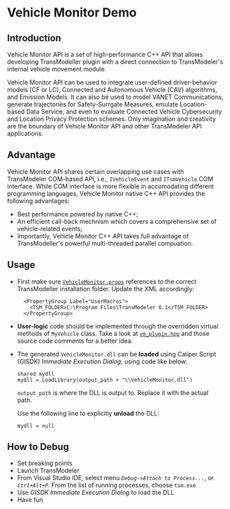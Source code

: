 # Vehicle Monitor Demo

## Introduction

Vehicle Monitor API is a set of high-performance C++ API that allows developing TransModeller plugin with a direct connection to TransModeler's internal vehicle movement module.

Vehicle Monitor API can be used to integrate user-defined driver-behavior models (CF or LC), Connected and Autonomous Vehicle (CAV) algorithms,  and Emission Models. It can also be used to model VANET Communications, generate trajectories for Safety-Surrgate Measures, emulate Location-based Data Service, and even to evaluate Connected Vehicle Cybersecurity and Location Privacy Protection schemes. Only imagination and creativity are the boundary of Vehicle Monitor API and other TransModeler API applications.

## Advantage

Vehicle Monitor API shares certain overlapping use cases with TransModeler COM-based API, i.e., ```IVehicleEvent``` and ```ITsmVehicle``` COM interface.  While COM interface is more flexible in accomodating different programming languages,  Vehicle Monitor native C++ API provides the following advantages:
- Best performance powered by native C++;
- An efficient call-back mechnism which covers a comprehensive set of vehicle-related events; 
- Importantly, Vehicle Monitor C++ API takes full advantage of TransModeller's powerful multi-threaded parallel compuation.

## Usage

* First make sure [```VehicleMonitor.props```](https://github.com/Caliper-Corporation/TsmAPIsDemo/blob/main/VehicleMonitor/VehicleMonitor.props) references to the correct TransModeller installation folder. Update the XML accordingly:
  ```
    <PropertyGroup Label="UserMacros">
      <TSM_FOLDER>C:\Program Files\TransModeler 6.1</TSM_FOLDER>
    </PropertyGroup>
  ```

* **User-logic** code should be implemented through the overridden virtual methods of ```MyVehicle``` class.  Take a look at [```vm_plugin.hpp```](https://github.com/Caliper-Corporation/TsmAPIsDemo/blob/main/VehicleMonitor/vm_plugin.hpp) and those source code comments for a better idea.

* The generated ```VehicleMonitor.dll``` can be **loaded** using Caliper Script (GISDK) *Immediate Execution Dialog*, using code like below:
  ```
  shared mydll
  mydll = LoadLibrary(output_path + "\\VehicleMonitor.dll")
  ```
  
  ```output_path``` is where the DLL is output to. Replace it with the actual path.

  Use the following line to explicitly **unload** the DLL: 
  ```
  mydll = null
  ```

## How to Debug

* Set breaking points  
* Launch TransModeler
* From Visual Studio IDE, select menu *```Debug->Attach to Process...```*, or *```Ctrl+Alt+P```*. From the list of running processes, choose ```tsm.exe```
* Use *GISDK Immediate Execution Dialog* to load the DLL
* Have fun
